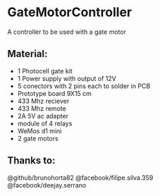 # GateMotorController
A controller to be used with a gate motor

## Material:

 - 1 Photocell gate kit
 - 1 Power supply with output of 12V
 - 5 conectors with 2 pins each to solder in PCB
 - Prototype board 9X15 cm
 - 433 Mhz reciever
 - 433 Mhz remote
 - 2A 5V ac adapter
 - module of 4 relays
 - WeMos d1 mini
 - 2 gate motors
 
 ## Thanks to:
 
@github/brunohorta82
@facebook/filipe.silva.359
@facebook/deejay.serrano
